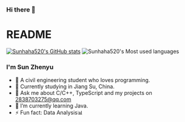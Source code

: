 ### Hi there 👋

<!--
**Sunhaha520/Sunhaha520** is a ✨ _special_ ✨ repository because its `README.md` (this file) appears on your GitHub profile.

Here are some ideas to get you started:

- 🔭 I’m currently working on ...
- 🌱 I’m currently learning ...
- 👯 I’m looking to collaborate on ...
- 🤔 I’m looking for help with ...
- 💬 Ask me about ...
- 📫 How to reach me: ...
- 😄 Pronouns: ...
- ⚡ Fun fact: ...
-->
# README

[![Sunhaha520's GitHub stats](https://github-readme-stats.vercel.app/api?username=Sunhaha520&show_icons=true&theme=radical)](https://github.com/anuraghazra/github-readme-stats)
![Sunhaha520's Most used languages](https://github-readme-stats.vercel.app/api/top-langs/?username=Sunhaha520&layout=compact&hide_border=true&langs_count=10 )





### I'm Sun Zhenyu

- 🤔 A civil engineering student who loves programming.
- 🌱 Currently studying in Jiang Su, China.
- 💬 Ask me about C/C++, TypeScript and my projects on [2838703275@qq.com](mailto:2838703275@qq.com)
- 🌱 I’m currently learning Java.
- ⚡ Fun fact: Data Analysis📊

